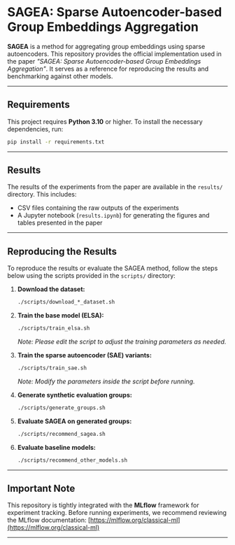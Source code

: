 # SAGEA: Sparse Autoencoder-based Group Embeddings Aggregation

**SAGEA** is a method for aggregating group embeddings using sparse autoencoders. This repository provides the official implementation used in the paper _"SAGEA: Sparse Autoencoder-based Group Embeddings Aggregation"_. It serves as a reference for reproducing the results and benchmarking against other models.

---

## Requirements

This project requires **Python 3.10** or higher. To install the necessary dependencies, run:

```bash
pip install -r requirements.txt
```

---

## Results

The results of the experiments from the paper are available in the `results/` directory. This includes:

- CSV files containing the raw outputs of the experiments
- A Jupyter notebook (`results.ipynb`) for generating the figures and tables presented in the paper

---

## Reproducing the Results

To reproduce the results or evaluate the SAGEA method, follow the steps below using the scripts provided in the `scripts/` directory:

1. **Download the dataset:**
   ```bash
   ./scripts/download_*_dataset.sh
   ```

2. **Train the base model (ELSA):**
   ```bash
   ./scripts/train_elsa.sh
   ```
   _Note: Please edit the script to adjust the training parameters as needed._

3. **Train the sparse autoencoder (SAE) variants:**
   ```bash
   ./scripts/train_sae.sh
   ```
   _Note: Modify the parameters inside the script before running._

4. **Generate synthetic evaluation groups:**
   ```bash
   ./scripts/generate_groups.sh
   ```

5. **Evaluate SAGEA on generated groups:**
   ```bash
   ./scripts/recommend_sagea.sh
   ```

6. **Evaluate baseline models:**
   ```bash
   ./scripts/recommend_other_models.sh
   ```

---

## Important Note

This repository is tightly integrated with the **MLflow** framework for experiment tracking. Before running experiments, we recommend reviewing the MLflow documentation: [https://mlflow.org/classical-ml](https://mlflow.org/classical-ml)

---
